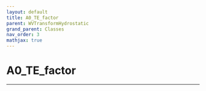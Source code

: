 ```yaml
---
layout: default
title: A0_TE_factor
parent: WVTransformHydrostatic
grand_parent: Classes
nav_order: 3
mathjax: true
---
```


#  A0_TE_factor




---


